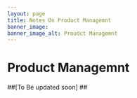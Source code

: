 ```yaml
---
layout: page
title: Notes On Product Managemnt
banner_image: 
banner_image_alt: Proudct Managemnt 
---
```


Product Managemnt    
=== 

##[To Be updated soon] ##